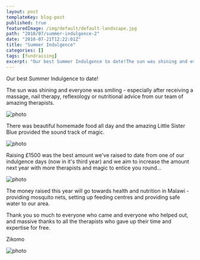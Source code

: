 ```yaml
---
layout: post
templateKey: blog-post
published: true
featuredImage: /img/default/default-landscape.jpg
path: "2010/07/summer-indulgence-2"
date: "2010-07-21T12:22:01Z"
title: "Summer Indulgence"
categories: []
tags: [fundraising]
excerpt: "Our best Summer Indulgence to date!The sun was shining and everyone was smiling - especially after ..."
---
```


Our best Summer Indulgence to date!

The sun was shining and everyone was smiling - especially after receiving a massage, nail therapy, reflexology or nutritional advice from our team of amazing therapists.

![photo](<https://www.landirani.org/image_library/news/full_size/4c4700652b910indulgence_day_2010_(7).jpg>)

There was beautiful homemade food all day and the amazing Little Sister Blue provided the sound track of magic.

![photo](<https://www.landirani.org/image_library/news/full_size/4c4700bc2d5d9indulgence_day_2010_(10).jpg>)

Raising £1500 was the best amount we've raised to date from one of our indulgence days (now in it's third year) and we aim to increase the amount next year with more therapists and magic to entice you round...

![photo](<https://www.landirani.org/image_library/news/full_size/4c4700909fbf1indulgence_day_2010_(8).jpg>)

The money raised this year will go towards health and nutrition in Malawi - providing mosquito nets, setting up feeding centres and providing safe water to our area.

Thank you so much to everyone who came and everyone who helped out, and massive thanks to all the therapists who gave up their time and expertise for free.

Zikomo

![photo](<https://www.landirani.org/image_library/news/full_size/4c47002db6f87indulgence_day_2010_(3).jpg>)
